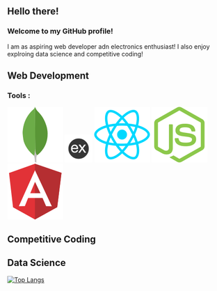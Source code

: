 ## Hello there!

### Welcome to my GitHub profile!
I am as aspiring web developer adn electronics enthusiast! I also enjoy explroing data science and competitive coding!

## Web Development
### Tools :
![](/images/mongodb-icon.svg)
<img src="/images/waht.png" width="64px" height="64px" />
![](/images/reactjs-icon.svg)
![](/images/nodejs-icon.svg)
![](/images/angular-icon.svg)
## Competitive Coding

## Data Science

[![Top Langs](https://github-readme-stats.vercel.app/api/top-langs/?username=SidhaantThakker&layout=compact)](https://github.com/anuraghazra/github-readme-stats)


